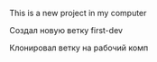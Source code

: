This is a new project in my computer

Создал новую ветку first-dev

Клонировал ветку на рабочий комп
